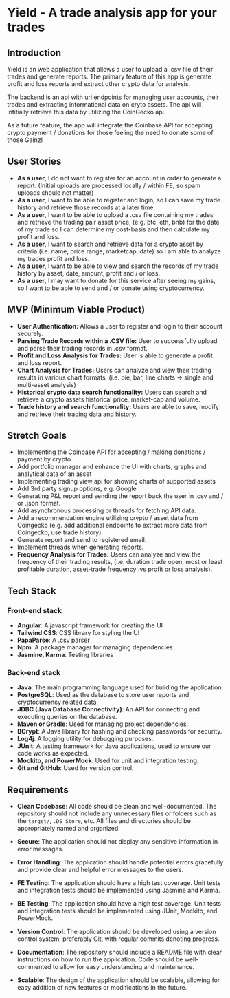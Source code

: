 # Yield - A trade analysis app for your trades

## Introduction

Yield is an web application that allows a user to upload a .csv file of their trades and generate reports. The primary feature of this app is generate profit
and loss reports and extract other crypto data for analysis.

The backend is an api with uri endpoints for managing user accounts, their trades and extracting informational data on cryto assets. The api will intitially
retrieve this data by utilizing the CoinGecko api.

As a future feature, the app will integrate the Coinbase API for accepting crypto payment / donations for those feeling the need to donate some of those Gainz!

## User Stories

- **As a user**, I do not want to register for an account in order to generate a report. (Initial uploads are processed locally / within FE, so spam uploads
  should not matter)
- **As a user**, I want to be able to register and login, so I can save my trade history and retrieve those records at a later time.
- **As a user**, I want to be able to upload a .csv file containing my trades and retrieve the trading pair asset price, (e.g. btc, eth, bnb) for the date of my
  trade so I can determine my cost-basis and then calculate my profit and loss.
- **As a user**, I want to search and retrieve data for a crypto asset by criteria (i.e. name, price range, marketcap, date) so I am able to analyze my trades
  profit and loss.
- **As a user**, I want to be able to view and search the records of my trade history by asset, date, amount, profit and / or loss.
- **As a user**, I may want to donate for this service after seeing my gains, so I want to be able to send and / or donate using cryptocurrency.

## MVP (Minimum Viable Product)

- **User Authentication:** Allows a user to register and login to their account securely.
- **Parsing Trade Records within a .CSV file:** User to successfully upload and parse their trading records in .csv format.
- **Profit and Loss Analysis for Trades:** User is able to generate a profit and loss report.
- **Chart Analysis for Trades:** Users can analyze and view their trading results in various chart formats, (i.e. pie, bar, line charts -> single and
  multi-asset analysis)
- **Historical crypto data search functionality:** Users can search and retrieve a crypto assets historical price, market-cap and volume.
- **Trade history and search functionality:** Users are able to save, modify and retrieve their trading data and history.

<!-- - User can register and login to their account and securely authenticate by jwt-token authentication
- User can parse a .csv file of their trade history and view its details in a table
- User can save, view and modify their trade history details shown within a table
- User can select header columns that will identify each column, (i.e. buy date, sell date, buy qty, sell qty, buy value, sell value, buy fee, sell) fee
- User can update their profile info
- User can retrieve historical crypto price, market cap and volume data within a chart
- User can search a crypto asset by criteria. (i.e. name, price range, marketcap, volume, date)
- User can generate and view their profit and loss for an asset within a chart view
- User can generate their profit & loss report in .csv format
- Api endpoint accepts and properly handles errors for a user registration request and creates a new account for a new user.
- Api endpoint accepts and properly handles errors for a user login request and authenticates the user using jwt authentication.
- Api endpoint accepts and properly handles errors for a registered users request to store / save their trade history data.
- Api endpoint accepts and properly handles errors for modifying trade / order history.
- Api endpoint accepts users requests to retrieve data for a crypto asset by criteria. (i.e. name, price range, marketcap, date)
- Api endpoint accepts an authenticated users request to update their profile info.
- Server is able to fetch and properly handles errors when retrieving crypto asset data from an external api. (i.e. Coingecko)
- Server is able to store / persist crypto asset data received from an external api. (i.e. Coingecko) -->

## Stretch Goals

- Implementing the Coinbase API for accepting / making donations / payment by crypto
- Add portfolio manager and enhance the UI with charts, graphs and analytical data of an asset
- Implementing trading view api for showing charts of supported assets
- Add 3rd party signup options, e.g. Google
- Generating P&L report and sending the report back the user in .csv and / or .json format.
- Add asynchronous processing or threads for fetching API data.
- Add a recommendation engine utilizing crypto / asset data from Coingecko (e.g. add additional endpoints to extract more data from Coingecko, use trade
  history)
- Generate report and send to registered email.
- Implement threads when generating reports.
- **Frequency Analysis for Trades:** Users can analyze and view the frequency of their trading results, (i.e. duration trade open, most or least profitable
  duration, asset-trade frequency .vs profit or loss analysis).

## Tech Stack

### **Front-end stack**

- **Angular**: A javascript framework for creating the UI
- **Tailwind CSS**: CSS library for styling the UI
- **PapaParse**: A .csv parser
- **Npm**: A package manager for managing dependencies
- **Jasmine, Karma**: Testing libraries

### **Back-end stack**

- **Java**: The main programming language used for building the application.
- **PostgreSQL**: Used as the database to store user reports and cryptocurrency related data.
- **JDBC (Java Database Connectivity)**: An API for connecting and executing queries on the database.
- **Maven or Gradle**: Used for managing project dependencies.
- **BCrypt**: A Java library for hashing and checking passwords for security.
- **Log4j**: A logging utility for debugging purposes.
- **JUnit**: A testing framework for Java applications, used to ensure our code works as expected.
- **Mockito, and PowerMock**: Used for unit and integration testing.
- **Git and GitHub**: Used for version control.

## Requirements

- **Clean Codebase**: All code should be clean and well-documented. The repository should not include any unnecessary files or folders such as the `target/`,
  `.DS_Store`, etc. All files and directories should be appropriately named and organized.

- **Secure**: The application should not display any sensitive information in error messages.

- **Error Handling**: The application should handle potential errors gracefully and provide clear and helpful error messages to the users.

- **FE Testing**: The application should have a high test coverage. Unit tests and integration tests should be implemented using Jasmine and Karma.

- **BE Testing**: The application should have a high test coverage. Unit tests and integration tests should be implemented using JUnit, Mockito, and PowerMock.

- **Version Control**: The application should be developed using a version control system, preferably Git, with regular commits denoting progress.

- **Documentation**: The repository should include a README file with clear instructions on how to run the application. Code should be well-commented to allow
  for easy understanding and maintenance.

- **Scalable**: The design of the application should be scalable, allowing for easy addition of new features or modifications in the future.
